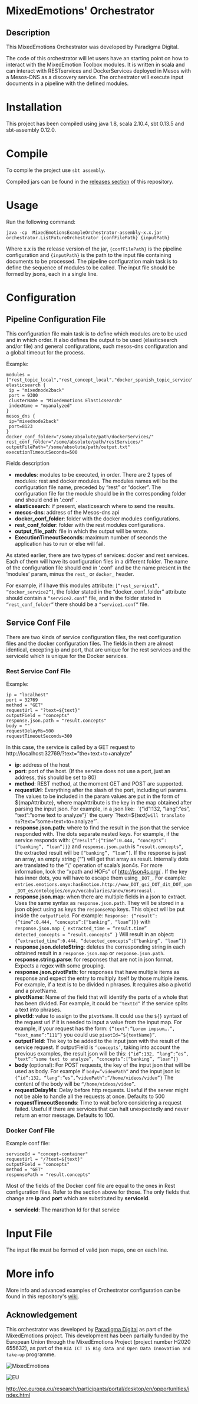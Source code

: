 # MixedEmotions' Orchestrator

## Description

This MixedEmotions Orchestrator was developed by Paradigma Digital.

The code of this orchestrator will let users have an starting point on how to interact with the MixedEmotion Toolbox modules. It is written in scala and can interact with RESTservices and DockerServices deployed in Mesos with a Mesos-DNS as a discovery service. The orchestrator will execute input documents in a pipeline with the defined modules.



# Installation
This project has been compiled using java 1.8, scala 2.10.4, sbt 0.13.5 and sbt-assembly 0.12.0.

# Compile
To compile the project use `sbt assembly`.

Compiled jars can be found in the [releases section](https://github.com/MixedEmotions/Orchestrator/releases) of this repository.

# Usage
Run the following command:


`java -cp  MixedEmotionsExampleOrchestrator-assembly-x.x.jar orchestrator.ListFutureOrchestrator {confFilePath} {inputPath}`

Where x.x is the release version of the jar, `{confFilePath}` is the pipeline configuration and `{inputPath}` is the path to the input file containing documents to be processed. The pipeline configuration main task is to define the sequence of modules to be called. The input file should be formed by jsons, each in a single line.


# Configuration

## Pipeline Configuration File

This configuration file main task is to define which modules are to be used and in which order. It also defines the output to be used (elasticsearch and/or file) and general configurations, such mesos-dns configuration and a global timeout for the process.

Example:


	modules = ["rest_topic_local","rest_concept_local","docker_spanish_topic_service"]
	elasticsearch {
	 ip = "mixednode2back"
	 port = 9300
	 clusterName = "Mixedemotions Elasticsearch"
	 indexName = "myanalyzed"
	}
	mesos_dns {
	 ip="mixednode2back"
	 port=8123
	}
    docker_conf_folder="/some/absolute/path/dockerServices/"
	rest_conf_folder="/some/absolute/path/restServices/"
	outputFilePath="/some/absolute/path/output.txt"
	executionTimeoutSeconds=500




Fields description

 
* **modules**: modules to be executed, in order. There are 2 types of modules: rest and docker modules. The modules names will be the configuration file name, preceded by “rest” or “docker”. The configuration file for the module should be in the corresponding folder and should end in ‘.conf’ .
* **elasticsearch**: if present, elasticsearch where to send the results.
* **mesos-dns**: address of the Mesos-dns api
* **docker_conf_folder**: folder with the docker modules configurations.
* **rest_conf_folder**: folder with the rest modules configurations.
* **output_file_path**: file in which the output will be wrote.
* **ExecutionTimeoutSeconds**: maximum number of seconds the application has to run or else will fail.




As stated earlier, there are two types of services: docker and rest services. Each of them will have its configuration files in a different folder. The name of the configuration file should end in ‘.conf’ and be the name present in the ‘modules’ param, minus the `rest_` or `docker_` header.


For example, if I have this modules attribute: `[“rest_service1”, “docker_service2”]`, the folder stated in the “docker_conf_folder” attribute should contain a `“service2.conf”` file, and in the folder stated in `“rest_conf_folder”` there should be a `“service1.conf”` file.




## Service Conf File

There are two kinds of service configuration files, the rest configuration files and the docker configuration files. The fields in them are almost identical, excepting ip and port, that are unique for the rest services and the serviceId which is unique for the Docker services.

### Rest Service Conf File

Example:

	ip = "localhost"
	port = 32769
	method = "GET"
	requestUrl = "?text=${text}"
	outputField = "concepts"
	response.json.path = "result.concepts"
	body = ""
	requestDelayMs=500
	requestTimeoutSeconds=300




In this case, the service is called by a GET request to http://localhost:32769/?text=”the+text+to+analyze”


* **ip**: address of the host
* **port**: port of the host. (If the service does not use a port, just an address, this should be set to 80)
* **method**: REST method, at the moment GET and POST are supported.
* **requestUrl**: Everything after the slash of the port, including url params. The values to be included in the param values are put in the form of ${mapAttribute}, where mapAttribute is the key in the map obtained  after parsing the input json. For example, in a json like: 
  `{“id”:132, “lang”:”es”, “text”:”some text to analyze”}` the query `?text=${text}` will translate to `?text=”some+text+to+analyze”`. 
* **response.json.path**: where to find the result in the json that the service responded with. The dots separate nested keys. For example, if the service responds with:
	`{“result”:{“time”:0.444, “concepts”:[“banking”, “loan”]}}`
 and `response.json.path` is `“result.concepts”`, the extracted result will be `[“banking”, “loan”]`.
 If the response is just an array, an empty string (“”) will get that array as result.
 Internally dots are translated to the “\” operation of scala’s json4s. For more information, look the “xpath and HOFs” of http://json4s.org/ . If the key has inner dots, you will have to escape them using `_DOT_`. For example: `entries.emotions.onyx:hasEmotion.http://www_DOT_gsi_DOT_dit_DOT_upm_DOT_es/ontologies/onyx/vocabularies/anew/ns#arousal` .
* **response.json.map**: when there are multiple fields in a json to extract. Uses the same syntax as `response.json.path`. They will be stored in a json object using as keys the `responseMap` keys. This object will be put inside the `outputField`. 
 For example:
 `Response: {“result”:{“time”:0.444, “concepts”:[“banking”, “loan”]}}` with 
	`response.json.map {
 		extracted_time = “result.time”
		detected_concepts = “result.concepts”
	}`
 Will result in an object: `{“extracted_time”:0.444, “detected_concepts”:[“banking”, “loan”]}`
* **response.json.deleteString**: deletes the corresponding string in each obtained result in a `response.json.map` or `response.json.path`.
* **response.string.parse**: for responses that are not in json format. Expects a regex with some grouping.
* **response.json.pivotPath**: for responses that have multiple items as response and expect the entry to multiply itself by those multiple items. For example, if a text is to be divided n phrases. It requires also a pivotId and a pivotName.
* **pivotName**: Name of the field that will identify the parts of a whole that has been divided. For example, it could be `“textId”` if the service splits a text into phrases.
* **pivotId**: value to assign to the `pivotName`. It could use the `${}` syntaxt of the request url if it is needed to input a value from the input map. For example, if your request has the form: `{“text”:”Lorem impsum….”, “text_name”:”111”}` you could use `pivotId=”${textName}”`.
* **outputField**: The key to be added to the input json with the result of the service request. If outputField is `‘concepts’`, taking into account the previous examples, the result json will be this:
	 `{“id”:132, “lang”:”es”, “text”:”some text to analyze”, “concepts”:[“banking”, “loan”]}`
* **body** (optional): For POST requests, the key of the input json that will be used as body. For example if `body=”videoPath”` and the input json is: `{“id”:132, “lang”:”es”,”videoPath”:”/home/videos/video”}`
 The content of the body will be `“/home/videos/video”`.
* **requestDelayMs**: Delay before http requests. Useful if the server might not be able to handle all the requests at once. Defaults to 500
* **requestTimeoutSeconds**: Time to wait before considering a request failed. Useful if there are services that can halt unexpectedly and never return an error message. Defaults to 100.










### Docker Conf File
Example conf file:


	serviceId = "concept-container"
	requestUrl = "/?text=${text}"
	outputField = "concepts"
	method = "GET"
	responsePath = "result.concepts"



Most of the fields of the Docker conf file are equal to the ones in Rest configuration files. Refer to the section above for those. The only fields that change are **ip** and **port** which are substituted by **serviceId**.

* **serviceId**: The marathon Id for that service




# Input File
The input file must be formed of valid json maps, one on each line.

# More info
More info and advanced examples of Orchestrator configuration can be found in this repository's [wiki](https://github.com/MixedEmotions/Orchestrator/wiki).

## Acknowledgement

This orchestrator was developed by [Paradigma Digital](https://en.paradigmadigital.com/) as part of the MixedEmotions project. This development has been partially funded by the European Union through the MixedEmotions Project (project number H2020 655632), as part of the `RIA ICT 15 Big data and Open Data Innovation and take-up` programme.

![MixedEmotions](https://raw.githubusercontent.com/MixedEmotions/MixedEmotions/master/img/me.png) 

![EU](https://raw.githubusercontent.com/MixedEmotions/MixedEmotions/master/img/H2020-Web.png)

 http://ec.europa.eu/research/participants/portal/desktop/en/opportunities/index.html
